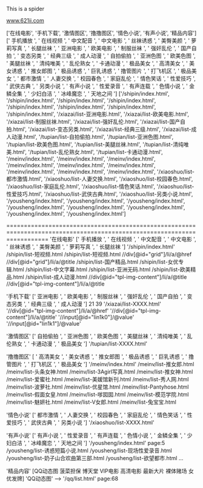 This is a spider

www.621ii.com

['在线电影', '手机下载', '激情图区', '撸撸图区', '情色小说', '有声小说', '精品内容']
[' 手机播放 ', ' 在线视频 ', ' 中文配音 ', ' 中文电影 ', ' 丝袜诱惑 ', ' 美臀美颜 ', ' 萝莉写真 ', ' 长腿丝袜 ', ' 亚洲电影 ', ' 欧美电影 ', ' 制服丝袜 ', ' 强奸乱伦 ', ' 国产自拍 ', ' 变态另类 ', ' 经典三级 ', ' 成人动漫 ', ' 自拍偷拍 ', ' 亚洲色图 ', ' 欧美色图 ', ' 美腿丝袜 ', ' 清纯唯美 ', ' 乱伦熟女 ', ' 卡通动漫 ', ' 极品美女 ', ' 高清美女 ', ' 美女诱惑 ', ' 推女郎图 ', ' 极品诱惑 ', ' 巨乳诱惑 ', ' 撸管图片 ', ' 打飞机区 ', ' 极品美女 ', ' 都市激情 ', ' 人妻交换 ', ' 校园春色 ', ' 家庭乱伦 ', ' 情色笑话 ', ' 性爱技巧 ', ' 武侠古典 ', ' 另类小说 ', ' 有声小说 ', ' 性爱录音 ', ' 有声连载 ', ' 色情小说 ', ' 金鳞全集 ', ' 少妇白洁 ', ' 冰峰魔恋 ', ' 天地之间 ']
['/shipin/index.html', '/shipin/index.html', '/shipin/index.html', '/shipin/index.html', '/shipin/index.html', '/shipin/index.html', '/shipin/index.html', '/shipin/index.html', '/xiazai/list-亚洲电影.html', '/xiazai/list-欧美电影.html', '/xiazai/list-制服丝袜.html', '/xiazai/list-强奸乱伦.html', '/xiazai/list-国产自拍.html', '/xiazai/list-变态另类.html', '/xiazai/list-经典三级.html', '/xiazai/list-成人动漫.html', '/tupian/list-自拍偷拍.html', '/tupian/list-亚洲色图.html', '/tupian/list-欧美色图.html', '/tupian/list-美腿丝袜.html', '/tupian/list-清纯唯美.html', '/tupian/list-乱伦熟女.html', '/tupian/list-卡通动漫.html', '/meinv/index.html', '/meinv/index.html', '/meinv/index.html', '/meinv/index.html', '/meinv/index.html', '/meinv/index.html', '/meinv/index.html', '/meinv/index.html', '/meinv/index.html', '/xiaoshuo/list-都市激情.html', '/xiaoshuo/list-人妻交换.html', '/xiaoshuo/list-校园春色.html', '/xiaoshuo/list-家庭乱伦.html', '/xiaoshuo/list-情色笑话.html', '/xiaoshuo/list-性爱技巧.html', '/xiaoshuo/list-武侠古典.html', '/xiaoshuo/list-另类小说.html', '/yousheng/index.html', '/yousheng/index.html', '/yousheng/index.html', '/yousheng/index.html', '/yousheng/index.html', '/yousheng/index.html', '/yousheng/index.html', '/yousheng/index.html']

========================================================================================================================
'在线电影'
    [' 手机播放 ', ' 在线视频 ', ' 中文配音 ', ' 中文电影 ', ' 丝袜诱惑 ', ' 美臀美颜 ', ' 萝莉写真 ', ' 长腿丝袜 ']
    '/shipin/index.html'
        /shipin/list-短视频.html
        /shipin/list-短视频.html
            //div[@id="grid"]/li/a/@href
            //div[@id="grid"]/li/a/@title
        /shipin/list-国产精品.html
        /shipin/list-女优专辑.html
        /shipin/list-中文字幕.html
        /shipin/list-亚洲无码.html
        /shipin/list-欧美精品.html
        /shipin/list-成人动漫.html
            //div[@id="tpl-img-content"]/li/a/@title
            //div[@id="tpl-img-content"]/li/a/@title


'手机下载'
    [' 亚洲电影 ', ' 欧美电影 ', ' 制服丝袜 ', ' 强奸乱伦 ', ' 国产自拍 ', ' 变态另类 ', ' 经典三级 ', ' 成人动漫 ']
          21                       39
    '/xiazai/list-XXXX.html'
        '//div[@id="tpl-img-content"]/li/a/@href'
        '//div[@id="tpl-img-content"]/li/a/@title'
            '//input[@id="lin1k0"]/@value'
            '//input[@id="lin1k1"]/@value'

'激情图区'
    [' 自拍偷拍 ', ' 亚洲色图 ', ' 欧美色图 ', ' 美腿丝袜 ', ' 清纯唯美 ', ' 乱伦熟女 ', ' 卡通动漫 ', ' 极品美女 ']
    '/tupian/list-XXXX.html'

'撸撸图区'
    [ ' 高清美女 ', ' 美女诱惑 ', ' 推女郎图 ', ' 极品诱惑 ', ' 巨乳诱惑 ', ' 撸管图片 ', ' 打飞机区 ', ' 极品美女 ']
    '/meinv/index.html'
        /meinv/list-推女郎.html
        /meinv/list-头条女神.html
        /meinv/list-3Agirl写真.html
        /meinv/list-推女神.html
        /meinv/list-爱蜜社.html
        /meinv/list-美媛馆新刊.html
        /meinv/list-秀人网.html
        /meinv/list-波萝社.html
        /meinv/list-优星馆.html
        /meinv/list-Pantyhose.html
        /meinv/list-假面女皇.html
        /meinv/list-嗲囡囡.html
        /meinv/list-模范学院.html
        /meinv/list-魅妍社.html
        /meinv/list-V女郎.html
        /meinv/list-兔宝宝.html

'情色小说'
    [' 都市激情 ', ' 人妻交换 ', ' 校园春色 ', ' 家庭乱伦 ', ' 情色笑话 ', ' 性爱技巧 ', ' 武侠古典 ', ' 另类小说 ']
    '/xiaoshuo/list-XXXX.html'

'有声小说'
    [' 有声小说 ', ' 性爱录音 ', ' 有声连载 ', ' 色情小说 ', ' 金鳞全集 ', ' 少妇白洁 ', ' 冰峰魔恋 ', ' 天地之间 ']
    '/yousheng/index.html'  page:5
        /yousheng/list-诱惑短篇小说.html
        /yousheng/list-现场性爱录音.html
        /yousheng/list-奶子山合欢曲第三部.html
        /yousheng/list-欲望都市.html
        ...

'精品内容'
    [QQ动态图 菠菜担保 博天堂 VIP电影 高清电影 最新大片 裸体赌场 女优发牌]
    'QQ动态图' --> '/qq/list.html' page:68